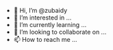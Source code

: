 - 👋 Hi, I’m @zubaidy
- 👀 I’m interested in ...
- 🌱 I’m currently learning ...
- 💞️ I’m looking to collaborate on ...
- 📫 How to reach me ...

<!---
zubaidy/zubaidy is a ✨ special ✨ repository because its `README.md` (this file) appears on your GitHub profile.
You can click the Preview link to take a look at your changes.
--->
